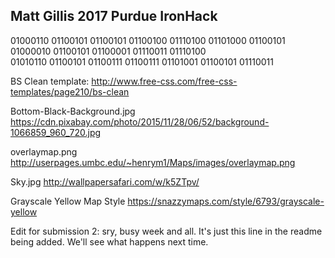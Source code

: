 Matt Gillis
2017 Purdue IronHack
-----------------------

01000110 01100101 01100101 01100100  01110100 01101000 01100101  01000010 01100101 01100001 01110011 01110100  
     01010110 01100101 01100111 01100111 01101001 01100101 01110011                                                                                              

BS Clean template: http://www.free-css.com/free-css-templates/page210/bs-clean

Bottom-Black-Background.jpg
https://cdn.pixabay.com/photo/2015/11/28/06/52/background-1066859_960_720.jpg

overlaymap.png
http://userpages.umbc.edu/~henrym1/Maps/images/overlaymap.png

Sky.jpg
http://wallpapersafari.com/w/k5ZTpv/

Grayscale Yellow Map Style
https://snazzymaps.com/style/6793/grayscale-yellow


Edit for submission 2:  sry, busy week and all. It's just this line in the readme being added. We'll see what happens next time.
